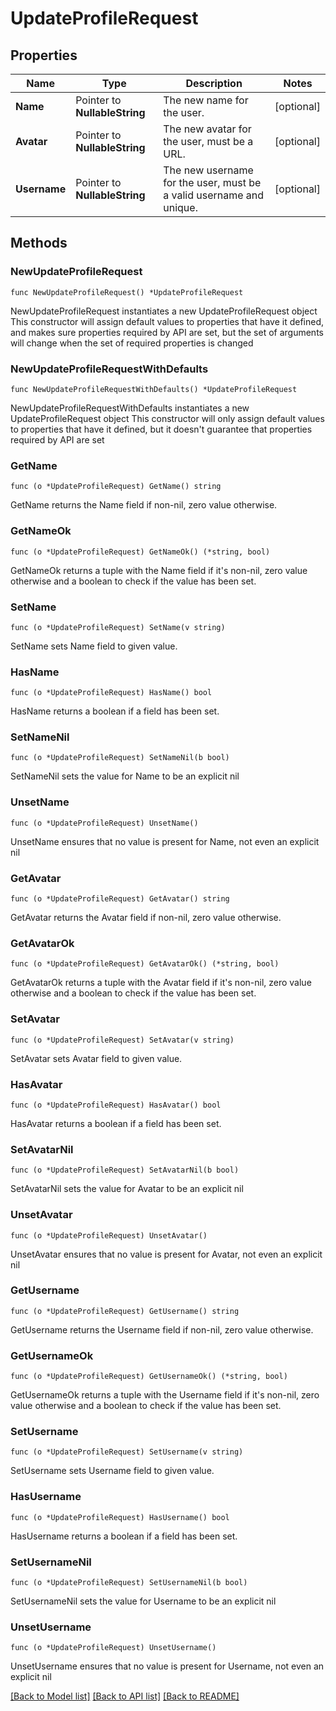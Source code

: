 # UpdateProfileRequest

## Properties

Name | Type | Description | Notes
------------ | ------------- | ------------- | -------------
**Name** | Pointer to **NullableString** | The new name for the user. | [optional] 
**Avatar** | Pointer to **NullableString** | The new avatar for the user, must be a URL. | [optional] 
**Username** | Pointer to **NullableString** | The new username for the user, must be a valid username and unique. | [optional] 

## Methods

### NewUpdateProfileRequest

`func NewUpdateProfileRequest() *UpdateProfileRequest`

NewUpdateProfileRequest instantiates a new UpdateProfileRequest object
This constructor will assign default values to properties that have it defined,
and makes sure properties required by API are set, but the set of arguments
will change when the set of required properties is changed

### NewUpdateProfileRequestWithDefaults

`func NewUpdateProfileRequestWithDefaults() *UpdateProfileRequest`

NewUpdateProfileRequestWithDefaults instantiates a new UpdateProfileRequest object
This constructor will only assign default values to properties that have it defined,
but it doesn't guarantee that properties required by API are set

### GetName

`func (o *UpdateProfileRequest) GetName() string`

GetName returns the Name field if non-nil, zero value otherwise.

### GetNameOk

`func (o *UpdateProfileRequest) GetNameOk() (*string, bool)`

GetNameOk returns a tuple with the Name field if it's non-nil, zero value otherwise
and a boolean to check if the value has been set.

### SetName

`func (o *UpdateProfileRequest) SetName(v string)`

SetName sets Name field to given value.

### HasName

`func (o *UpdateProfileRequest) HasName() bool`

HasName returns a boolean if a field has been set.

### SetNameNil

`func (o *UpdateProfileRequest) SetNameNil(b bool)`

 SetNameNil sets the value for Name to be an explicit nil

### UnsetName
`func (o *UpdateProfileRequest) UnsetName()`

UnsetName ensures that no value is present for Name, not even an explicit nil
### GetAvatar

`func (o *UpdateProfileRequest) GetAvatar() string`

GetAvatar returns the Avatar field if non-nil, zero value otherwise.

### GetAvatarOk

`func (o *UpdateProfileRequest) GetAvatarOk() (*string, bool)`

GetAvatarOk returns a tuple with the Avatar field if it's non-nil, zero value otherwise
and a boolean to check if the value has been set.

### SetAvatar

`func (o *UpdateProfileRequest) SetAvatar(v string)`

SetAvatar sets Avatar field to given value.

### HasAvatar

`func (o *UpdateProfileRequest) HasAvatar() bool`

HasAvatar returns a boolean if a field has been set.

### SetAvatarNil

`func (o *UpdateProfileRequest) SetAvatarNil(b bool)`

 SetAvatarNil sets the value for Avatar to be an explicit nil

### UnsetAvatar
`func (o *UpdateProfileRequest) UnsetAvatar()`

UnsetAvatar ensures that no value is present for Avatar, not even an explicit nil
### GetUsername

`func (o *UpdateProfileRequest) GetUsername() string`

GetUsername returns the Username field if non-nil, zero value otherwise.

### GetUsernameOk

`func (o *UpdateProfileRequest) GetUsernameOk() (*string, bool)`

GetUsernameOk returns a tuple with the Username field if it's non-nil, zero value otherwise
and a boolean to check if the value has been set.

### SetUsername

`func (o *UpdateProfileRequest) SetUsername(v string)`

SetUsername sets Username field to given value.

### HasUsername

`func (o *UpdateProfileRequest) HasUsername() bool`

HasUsername returns a boolean if a field has been set.

### SetUsernameNil

`func (o *UpdateProfileRequest) SetUsernameNil(b bool)`

 SetUsernameNil sets the value for Username to be an explicit nil

### UnsetUsername
`func (o *UpdateProfileRequest) UnsetUsername()`

UnsetUsername ensures that no value is present for Username, not even an explicit nil

[[Back to Model list]](../README.md#documentation-for-models) [[Back to API list]](../README.md#documentation-for-api-endpoints) [[Back to README]](../README.md)


